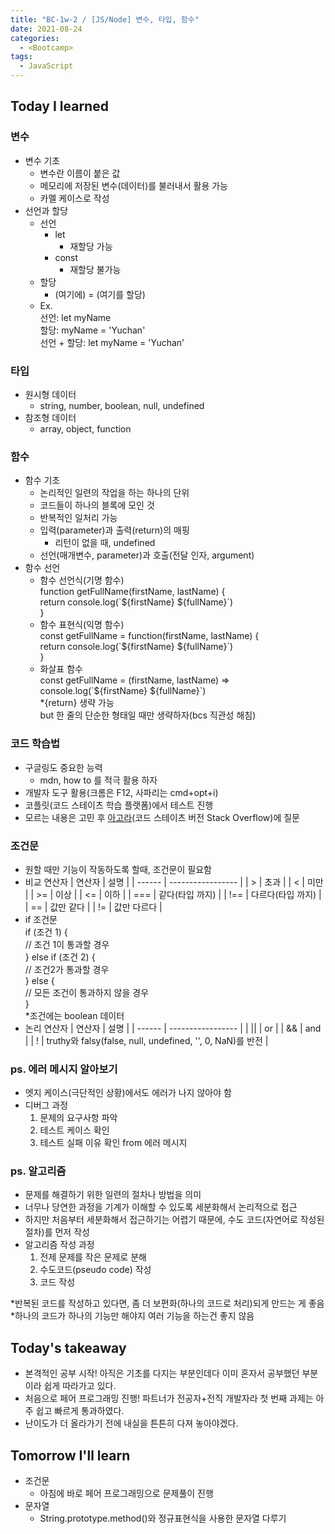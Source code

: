 ```yaml
---
title: "BC-1w-2 / [JS/Node] 변수, 타입, 함수"
date: 2021-08-24
categories:
  - <Bootcamp>
tags:
  - JavaScript
---
```


## Today I learned

### 변수

- 변수 기초
  - 변수란 이름이 붙은 값
  - 메모리에 저장된 변수(데이터)를 불러내서 활용 가능
  - 카멜 케이스로 작성
- 선언과 할당
  - 선언
    - let
      - 재할당 가능
    - const
      - 재할당 불가능
  - 할당
    - (여기에) = (여기를 할당)
  - Ex.  
    선언: let myName  
    할당: myName = 'Yuchan'  
    선언 + 할당: let myName = 'Yuchan'

### 타입

- 원시형 데이터
  - string, number, boolean, null, undefined
- 참조형 데이터
  - array, object, function

### 함수

- 함수 기초
  - 논리적인 일련의 작업을 하는 하나의 단위
  - 코드들이 하나의 블록에 모인 것
  - 반복적인 일처리 가능
  - 입력(parameter)과 출력(return)의 매핑
    - 리턴이 없을 때, undefined
  - 선언(매개변수, parameter)과 호출(전달 인자, argument)
- 함수 선언
  - 함수 선언식(기명 함수)  
    function getFullName(firstName, lastName) {  
     return console.log(\`\${firstName} \${fullName}\`)  
    }
  - 함수 표현식(익명 함수)  
    const getFullName = function(firstName, lastName) {  
     return console.log(\`\${firstName} \${fullName}\`)  
    }
  - 화살표 함수  
    const getFullName = (firstName, lastName) =>  
     console.log(\`\${firstName} \${fullName}\`)  
    \*{return} 생략 가능  
    but 한 줄의 단순한 형태일 때만 생략하자(bcs 직관성 해침)

### 코드 학습법

- 구글링도 중요한 능력
  - mdn, how to 를 적극 활용 하자
- 개발자 도구 활용(크롬은 F12, 사파리는 cmd+opt+i)
- 코플릿(코드 스테이츠 학습 플랫폼)에서 테스트 진행
- 모르는 내용은 고민 후 [아고라](https://github.com/codestates/agora-states/discussions)(코드 스테이츠 버전 Stack Overflow)에 질문

### 조건문

- 원할 때만 기능이 작동하도록 할때, 조건문이 필요함
- 비교 연산자
  | 연산자 | 설명 |
  | ------ | ----------------- |
  | \> | 초과 |
  | < | 미만 |
  | \>= | 이상 |
  | <= | 이하 |
  | \=== | 같다(타입 까지) |
  | !== | 다르다(타입 까지) |
  | \== | 값만 같다 |
  | != | 값만 다르다 |
- if 조건문  
  if (조건 1) {  
  // 조건 1이 통과할 경우  
  } else if (조건 2) {  
  // 조건2가 통과할 경우  
  } else {  
  // 모든 조건이 통과하지 않을 경우  
  }  
  \*조건에는 boolean 데이터
- 논리 연산자
  | 연산자 | 설명 |
  | ------ | ----------------- |
  | \|\| | or |
  | && | and |
  | ! | truthy와 falsy(false, null, undefined, '', 0, NaN)를 반전 |

### ps. 에러 메시지 알아보기

- 엣지 케이스(극단적인 상황)에서도 에러가 나지 않아야 함
- 디버그 과정
  1. 문제의 요구사항 파악
  2. 테스트 케이스 확인
  3. 테스트 실패 이유 확인 from 에러 메시지

### ps. 알고리즘

- 문제를 해결하기 위한 일련의 절차나 방법을 의미
- 너무나 당연한 과정을 기계가 이해할 수 있도록 세분화해서 논리적으로 접근
- 하지만 처음부터 세분화해서 접근하기는 어렵기 때문에, 수도 코드(자연어로 작성된 절차)를 먼저 작성
- 알고리즘 작성 과정
  1. 전제 문제를 작은 문제로 분해
  2. 수도코드(pseudo code) 작성
  3. 코드 작성

\*반복된 코드를 작성하고 있다면, 좀 더 보편화(하나의 코드로 처리)되게 만드는 게 좋음  
\*하나의 코드가 하나의 기능만 해야지 여러 기능을 하는건 좋지 않음

## Today's takeaway

- 본격적인 공부 시작! 아직은 기초를 다지는 부분인데다 이미 혼자서 공부했던 부분이라 쉽게 따라가고 있다.
- 처음으로 페어 프로그래밍 진행! 파트너가 전공자+전직 개발자라 첫 번째 과제는 아주 쉽고 빠르게 통과하였다.
- 난이도가 더 올라가기 전에 내실을 튼튼히 다져 놓아야겠다.

## Tomorrow I'll learn

- 조건문
  - 아침에 바로 페어 프로그래밍으로 문제풀이 진행
- 문자열
  - String.prototype.method()와 정규표현식을 사용한 문자열 다루기
